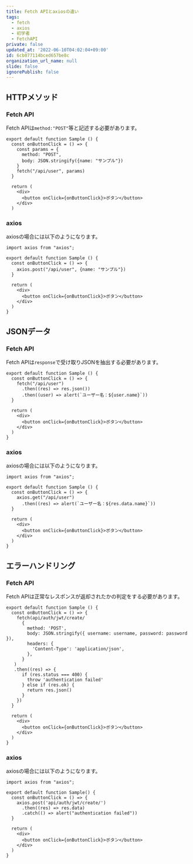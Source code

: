 ```yaml
---
title: Fetch APIとaxiosの違い
tags:
  - fetch
  - axios
  - 初学者
  - FetchAPI
private: false
updated_at: '2022-06-10T04:02:04+09:00'
id: 6cb077114bced657be8c
organization_url_name: null
slide: false
ignorePublish: false
---
```

## HTTPメソッド
### Fetch API
Fetch APIは`method:"POST"`等と記述する必要があります。
```:Fetch API
export default function Sample () {
  const onButtonClick = () => {
    const params = {
      method: "POST",
      body: JSON.stringify({name: "サンプル"})
    }
    fetch("/api/user", params)
  }

  return (
    <div>
      <button onClick={onButtonClick}>ボタン</button>
    </div>
  )

```

### axios
axiosの場合には以下のようになります。
```:axios
import axios from "axios";

export default function Sample () {
  const onButtonClick = () => {
    axios.post("/api/user", {name: "サンプル"})
  }

  return (
    <div>
      <button onClick={onButtonClick}>ボタン</button>
    </div>
  )
}
```

## JSONデータ
### Fetch API
Fetch APIは`response`で受け取りJSONを抽出する必要があります。
```:Fetch API
export default function Sample () {
  const onButtonClick = () => {
    fetch("/api/user")
      .then((res) => res.json()) 
      .then((user) => alert(`ユーザー名：${user.name}`))  
  }

  return (
    <div>
      <button onClick={onButtonClick}>ボタン</button>
    </div>
  )
}
```

### axios
axiosの場合には以下のようになります。
```:axios
import axios from "axios";

export default function Sample () {
  const onButtonClick = () => {
    axios.get("/api/user")
      .then((res) => alert(`ユーザー名：${res.data.name}`))  
  }

  return (
    <div>
      <button onClick={onButtonClick}>ボタン</button>
    </div>
  )
}
```

## エラーハンドリング
### Fetch API
Fetch APIは正常なレスポンスが返却されたかの判定をする必要があります。
```:Fetch API
export default function Sample () {
  const onButtonClick = () => {
    fetch(api/auth/jwt/create/
      {
        method: 'POST',
        body: JSON.stringify({ username: username, password: password }),
        headers: {
          'Content-Type': 'application/json',
        },
      }
   )
   .then((res) => {
      if (res.status === 400) {
        throw 'authentication failed'
      } else if (res.ok) {
        return res.json()
      }
    })
  }

  return (
    <div>
      <button onClick={onButtonClick}>ボタン</button>
    </div>
  )
}

```

### axios
axiosの場合には以下のようになります。
```:axios
import axios from "axios";

export default function Sample() {
  const onButtonClick = () => {
    axios.post('api/auth/jwt/create/')
      .then((res) => res.data)
      .catch(() => alert("authentication failed"))
  }

  return (
    <div>
      <button onClick={onButtonClick}>ボタン</button>
    </div>
  )
}
```
